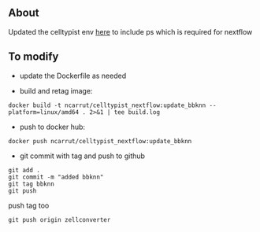 ## About 
Updated the celltypist env [here](https://github.com/Teichlab/celltypist/blob/main/Dockerfile) to include ps which is required for nextflow

## To modify

* update the Dockerfile as needed

* build and retag image:

```
docker build -t ncarrut/celltypist_nextflow:update_bbknn --platform=linux/amd64 . 2>&1 | tee build.log
```

* push to docker hub:

```
docker push ncarrut/celltypist_nextflow:update_bbknn

```

* git commit with tag and push to github

```
git add .
git commit -m "added bbknn"
git tag bbknn
git push
```

push tag too
```
git push origin zellconverter
```

